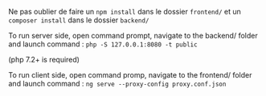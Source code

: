 
Ne pas oublier de faire un `npm install` dans le dossier `frontend/` et un `composer install` dans le dossier `backend/`


To run server side, open command prompt, navigate to the backend/ folder and launch command : 
`php -S 127.0.0.1:8080 -t public`

(php 7.2+ is required)

To run client side, open command promp, navigate to the frontend/ folder and launch command :
`ng serve --proxy-config proxy.conf.json`
